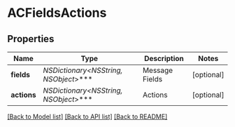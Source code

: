 # ACFieldsActions

## Properties
Name | Type | Description | Notes
------------ | ------------- | ------------- | -------------
**fields** | **NSDictionary&lt;NSString*, NSObject*&gt;*** | Message Fields | [optional] 
**actions** | **NSDictionary&lt;NSString*, NSObject*&gt;*** | Actions | [optional] 

[[Back to Model list]](../README.md#documentation-for-models) [[Back to API list]](../README.md#documentation-for-api-endpoints) [[Back to README]](../README.md)


